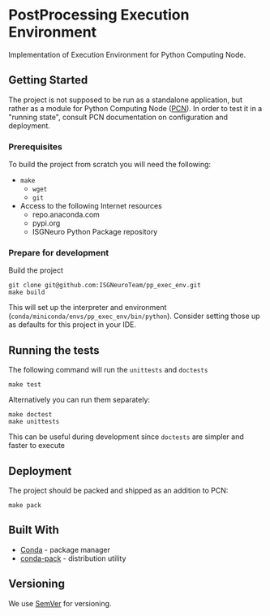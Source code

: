# PostProcessing Execution Environment

Implementation of Execution Environment for Python Computing Node.

## Getting Started

The project is not supposed to be run as a standalone application, but rather as a module for Python Computing Node ([PCN](https://github.com/ISGNeuroTeam/python_computing_node)).
In order to test it in a "running state", consult
PCN documentation on configuration and deployment.

### Prerequisites

To build the project from scratch you will need the following:
- `make`
  - `wget`
  - `git`
- Access to the following Internet resources
  - repo.anaconda.com
  - pypi.org
  - ISGNeuro Python Package repository

### Prepare for development

Build the project

```
git clone git@github.com:ISGNeuroTeam/pp_exec_env.git
make build
```

This will set up the interpreter and environment (`conda/miniconda/envs/pp_exec_env/bin/python`).
Consider setting those up as defaults for this project in your IDE.

## Running the tests

The following command will run the `unittests` and `doctests`
```
make test
```
Alternatively you can run them separately:
```
make doctest
make unittests
```
This can be useful during development since `doctests` are simpler and faster to execute

## Deployment

The project should be packed and shipped as an addition to PCN:
```
make pack
```

## Built With

* [Conda](https://anaconda.org/) - package manager
* [conda-pack](https://conda.github.io/conda-pack/) - distribution utility

## Versioning

We use [SemVer](http://semver.org/) for versioning.